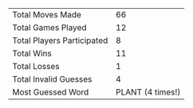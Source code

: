 |              |                |
| ---------------- | ----------------------------- |
| Total Moves Made | 66 |
| Total Games Played | 12 |
| Total Players Participated | 8 |
| Total Wins | 11 |
| Total Losses | 1 |
| Total Invalid Guesses | 4 |
| Most Guessed Word | PLANT (4 times!) |
